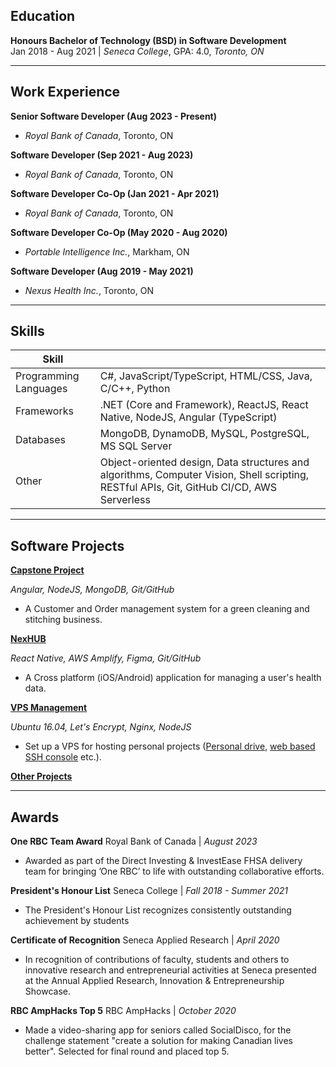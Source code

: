 ## Education
**Honours Bachelor of Technology (BSD) in Software Development**  
Jan 2018 - Aug 2021 | _Seneca College_, GPA: 4.0, _Toronto, ON_

---
## Work Experience
**Senior Software Developer (Aug 2023 - Present)**

 - _Royal Bank of Canada_, Toronto, ON

**Software Developer (Sep 2021 - Aug 2023)**

 - _Royal Bank of Canada_, Toronto, ON

**Software Developer Co-Op (Jan 2021 - Apr 2021)**

 - _Royal Bank of Canada_, Toronto, ON

**Software Developer Co-Op (May 2020 - Aug 2020)**

 - _Portable Intelligence Inc._, Markham, ON

**Software Developer (Aug 2019 - May 2021)**

 - _Nexus Health Inc._, Toronto, ON

---
## Skills

Skill ||
---|---
Programming Languages | C#, JavaScript/TypeScript, HTML/CSS, Java, C/C++, Python
Frameworks | .NET (Core and Framework), ReactJS, React Native, NodeJS, Angular (TypeScript)
Databases | MongoDB, DynamoDB, MySQL, PostgreSQL, MS SQL Server
Other | Object-oriented design, Data structures and algorithms, Computer Vision, Shell scripting, RESTful APIs, Git, GitHub CI/CD, AWS Serverless

---
## Software Projects

**[Capstone Project](https://github.com/arshwaraich/Store_Management_App)**

_Angular, NodeJS, MongoDB, Git/GitHub_

- A Customer and Order management system for a green cleaning and stitching business.

**[NexHUB](#)**

_React Native, AWS Amplify, Figma, Git/GitHub_

- A Cross platform (iOS/Android) application for managing a user's health data.

**[VPS Management](#)**

_Ubuntu 16.04, Let's Encrypt, Nginx, NodeJS_

- Set up a VPS for hosting personal projects ([Personal drive](https://github.com/arshwaraich/Drive), [web based SSH console](#) etc.).  
  
**[Other Projects](https://github.com/arshwaraich)**

---
## Awards

**One RBC Team Award**
Royal Bank of Canada | _August 2023_

- Awarded as part of the Direct Investing & InvestEase FHSA delivery team for bringing ’One RBC’ to life with outstanding collaborative efforts.

**President's Honour List**
Seneca College | _Fall 2018 - Summer 2021_

- The President's Honour List recognizes consistently outstanding achievement by students

**Certificate of Recognition**
Seneca Applied Research | _April 2020_

- In recognition of contributions of faculty, students and others to innovative research and entrepreneurial activities at Seneca presented at the Annual Applied Research, Innovation & Entrepreneurship Showcase.

**RBC AmpHacks Top 5**
RBC AmpHacks | _October 2020_

- Made a video-sharing app for seniors called SocialDisco, for the challenge statement "create a solution for making Canadian lives better". Selected for final round and placed top 5.

